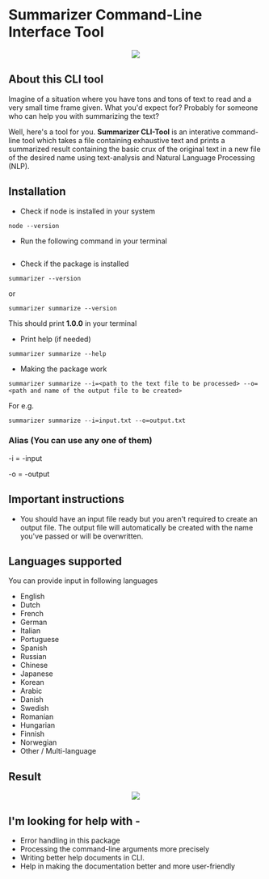 # Summarizer Command-Line Interface Tool

<p align="center"><img src="https://github.com/ishubham21/summarizer-cli-tool/blob/master/imgs/icon.png"></p>

## About this CLI tool

Imagine of a situation where you have tons and tons of text to read and a very small time frame given. What you'd expect for? 
Probably for someone who can help you with summarizing the text?

Well, here's a tool for you. **Summarizer CLI-Tool** is an interative command-line tool which takes a file containing exhaustive text and prints a summarized result containing the basic crux of the original text in a new file of the desired name using text-analysis and Natural Language Processing (NLP).

## Installation

* Check if node is installed in your system
```
node --version
```

* Run the following command in your terminal
```
```

* Check if the package is installed
```
summarizer --version
```

  or

```
summarizer summarize --version
```

This should print **1.0.0** in your terminal

* Print help (if needed)
```
summarizer summarize --help
```

* Making the package work
```
summarizer summarize --i=<path to the text file to be processed> --o=<path and name of the output file to be created>
```

For e.g.
```
summarizer summarize --i=input.txt --o=output.txt
```

### Alias (You can use any one of them)

-i = -input

-o = -output

## Important instructions
* You should have an input file ready but you aren't required to create an output file. The output file will automatically be created with the name you've passed or will be overwritten.

## Languages supported

You can provide input in following languages

* English
* Dutch
* French
* German
* Italian
* Portuguese
* Spanish
* Russian
* Chinese
* Japanese
* Korean
* Arabic
* Danish
* Swedish
* Romanian
* Hungarian
* Finnish
* Norwegian
* Other / Multi-language

## Result

<p align="center"><img src="https://github.com/ishubham21/summarizer-cli-tool/blob/master/imgs/result.png"></p>

## I'm looking for help with - 

* Error handling in this package
* Processing the command-line arguments more precisely
* Writing better help documents in CLI.
* Help in making the documentation better and more user-friendly